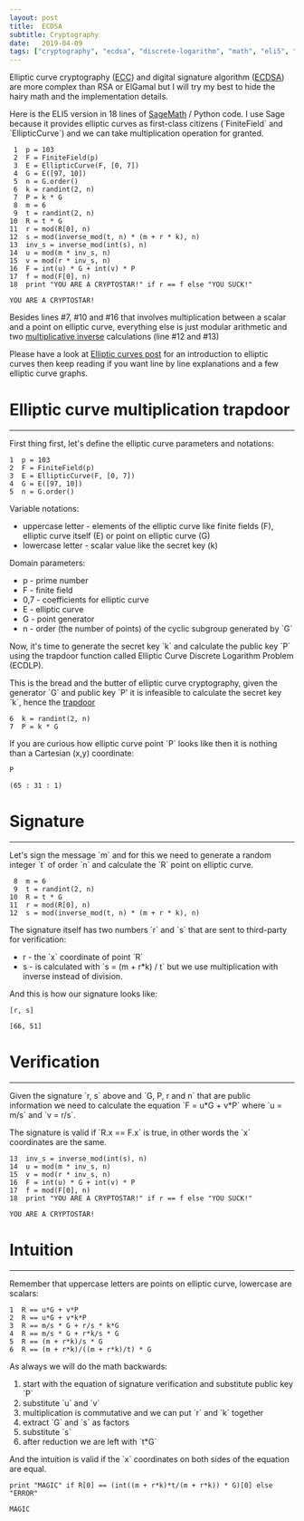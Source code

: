 ```yaml
---
layout: post
title:  ECDSA
subtitle: Cryptography
date:   2019-04-09
tags: ["cryptography", "ecdsa", "discrete-logarithm", "math", "eli5", "python", "sagemath"]
---
```


Elliptic curve cryptography ([ECC](https://en.wikipedia.org/wiki/Elliptic-curve_cryptography)) and digital signature algorithm ([ECDSA](https://en.wikipedia.org/wiki/Elliptic_Curve_Digital_Signature_Algorithm)) are more complex than RSA or ElGamal but I will try my best to hide the hairy math and the implementation details.

Here is the ELI5 version in 18 lines of [SageMath](http://www.sagemath.org) / Python code. I use Sage because it provides elliptic curves as first-class citizens (\`FiniteField\` and \`EllipticCurve\`) and we can take multiplication operation for granted.

     1  p = 103
     2  F = FiniteField(p)
     3  E = EllipticCurve(F, [0, 7])
     4  G = E([97, 10])
     5  n = G.order()
     6  k = randint(2, n)
     7  P = k * G
     8  m = 6
     9  t = randint(2, n)
    10  R = t * G
    11  r = mod(R[0], n)
    12  s = mod(inverse_mod(t, n) * (m + r * k), n)
    13  inv_s = inverse_mod(int(s), n)
    14  u = mod(m * inv_s, n)
    15  v = mod(r * inv_s, n)
    16  F = int(u) * G + int(v) * P
    17  f = mod(F[0], n)
    18  print "YOU ARE A CRYPTOSTAR!" if r == f else "YOU SUCK!"

    YOU ARE A CRYPTOSTAR!

Besides lines #7, #10 and #16 that involves multiplication between a scalar and a point on elliptic curve, everything else is just modular arithmetic and two [multiplicative inverse](https://en.wikipedia.org/wiki/Multiplicative_inverse) calculations (line #12 and #13)

Please have a look at [Elliptic curves post](https://blog.iuliancostan.com/post/2019-09-25-elliptic-curves/) for an introduction to elliptic curves then keep reading if you want line by line explanations and a few elliptic curve graphs.


# Elliptic curve multiplication trapdoor
---

First thing first, let's define the elliptic curve parameters and notations:

    1  p = 103
    2  F = FiniteField(p)
    3  E = EllipticCurve(F, [0, 7])
    4  G = E([97, 10])
    5  n = G.order()

Variable notations:

-   uppercase letter - elements of the elliptic curve like finite fields (F), elliptic curve itself (E) or point on elliptic curve (G)
-   lowercase letter - scalar value like the secret key (k)

Domain parameters:

-   p - prime number
-   F - finite field
-   0,7 - coefficients for elliptic curve
-   E - elliptic curve
-   G - point generator
-   n - order (the number of points) of the cyclic subgroup generated by \`G\`

Now, it's time to generate the secret key \`k\` and calculate the public key \`P\` using the trapdoor function called Elliptic Curve Discrete Logarithm Problem (ECDLP).

This is the bread and the butter of elliptic curve cryptography, given the generator \`G\` and public key \`P' it is infeasible to calculate the secret key \`k\`, hence the [trapdoor](https://en.wikipedia.org/wiki/Trapdoor_function)

    6  k = randint(2, n)
    7  P = k * G

If you are curious how elliptic curve point \`P\` looks like then it is nothing than a Cartesian (x,y) coordinate:

    P

    (65 : 31 : 1)


# Signature
---

Let's sign the message \`m\` and for this we need to generate a random integer \`t\` of order \`n\` and calculate the \`R\` point on elliptic curve.

     8  m = 6
     9  t = randint(2, n)
    10  R = t * G
    11  r = mod(R[0], n)
    12  s = mod(inverse_mod(t, n) * (m + r * k), n)

The signature itself has two numbers \`r\` and \`s\` that are sent to third-party for verification:

-   r - the \`x\` coordinate of point \`R\`
-   s - is calculated with \`s = (m + r\*k) / t\` but we use multiplication with inverse instead of division.

And this is how our signature looks like:

    [r, s]

    [66, 51]


# Verification
---

Given the signature \`r, s\` above and \`G, P, r and n\` that are public information we need to calculate the equation \`F = u\*G + v\*P\` where \`u = m/s\` and \`v = r/s\`.

The signature is valid if \`R.x == F.x\` is true, in other words the \`x\` coordinates are the same.

    13  inv_s = inverse_mod(int(s), n)
    14  u = mod(m * inv_s, n)
    15  v = mod(r * inv_s, n)
    16  F = int(u) * G + int(v) * P
    17  f = mod(F[0], n)
    18  print "YOU ARE A CRYPTOSTAR!" if r == f else "YOU SUCK!"

    YOU ARE A CRYPTOSTAR!


# Intuition
---

Remember that uppercase letters are points on elliptic curve, lowercase are scalars:

    1  R == u*G + v*P
    2  R == u*G + v*k*P
    3  R == m/s * G + r/s * k*G
    4  R == m/s * G + r*k/s * G
    5  R == (m + r*k)/s * G
    6  R == (m + r*k)/((m + r*k)/t) * G

As always we will do the math backwards:

1.  start with the equation of signature verification and substitute public key \`P\`
2.  substitute \`u\` and \`v\`
3.  multiplication is commutative and we can put \`r\` and \`k\` together
4.  extract \`G\` and \`s\` as factors
5.  substitute \`s\`
6.  after reduction we are left with \`t\*G\`

And the intuition is valid if the \`x\` coordinates on both sides of the equation are equal.

    print "MAGIC" if R[0] == (int((m + r*k)*t/(m + r*k)) * G)[0] else "ERROR"

    MAGIC
